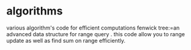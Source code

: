 # algorithms
various algorithm's code for efficient computations 
fenwick tree:=an advanced data structure for range query .
this code allow you to range update as well as find sum on range efficiently.
